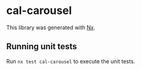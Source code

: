 # cal-carousel

This library was generated with [Nx](https://nx.dev).

## Running unit tests

Run `nx test cal-carousel` to execute the unit tests.
